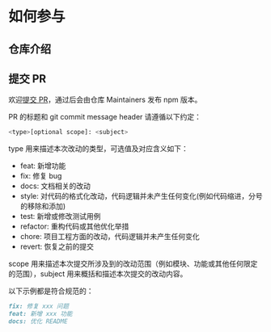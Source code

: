 # 如何参与

## 仓库介绍

## 提交 PR

欢迎[提交 PR](https://github.com/gracehui88/mini-async-scheduler/pulls)，通过后会由仓库 Maintainers 发布 npm 版本。

PR 的标题和 git commit message header 请遵循以下约定：

```bash
<type>[optional scope]: <subject>
```

type 用来描述本次改动的类型，可选值及对应含义如下：

- feat: 新增功能
- fix: 修复 bug
- docs: 文档相关的改动
- style: 对代码的格式化改动，代码逻辑并未产生任何变化(例如代码缩进，分号的移除和添加)
- test: 新增或修改测试用例
- refactor: 重构代码或其他优化举措
- chore: 项目工程方面的改动，代码逻辑并未产生任何变化
- revert: 恢复之前的提交

scope 用来描述本次提交所涉及到的改动范围（例如模块、功能或其他任何限定的范围），subject 用来概括和描述本次提交的改动内容。

以下示例都是符合规范的：

```markdown
fix: 修复 xxx 问题
feat: 新增 xxx 功能
docs: 优化 README
```
